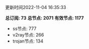 更新时间2022-11-04 16:35:33

**总订阅: 73**
**总节点: 2071**
**有效节点: 1177**
- ss节点: 777
- v2ray节点: 266
- trojan节点: 134
